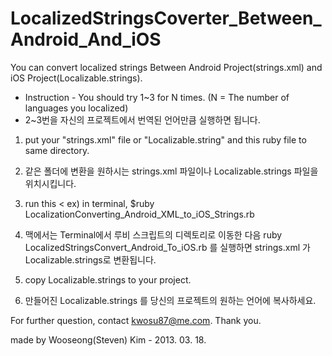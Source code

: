 LocalizedStringsCoverter_Between_Android_And_iOS
=======================================

You can convert localized strings Between Android Project(strings.xml) and iOS Project(Localizable.strings).


* Instruction - You should try 1~3 for N times. (N = The number of languages you localized)
* 2~3번을 자신의 프로젝트에서 번역된 언어만큼 실행하면 됩니다. 
  

1. put your "strings.xml" file or "Localizable.string" and this ruby file to same directory. 
1. 같은 폴더에 변환을 원하시는 strings.xml 파일이나 Localizable.strings 파일을 위치시킵니다.


2. run this < ex) in terminal, $ruby LocalizationConverting_Android_XML_to_iOS_Strings.rb
2. 맥에서는 Terminal에서 루비 스크립트의 디렉토리로 이동한 다음 ruby LocalizedStringsConvert_Android_To_iOS.rb 를 실행하면 strings.xml 가 Localizable.strings로 변환됩니다. 
 

3. copy Localizable.strings to your project.
3. 만들어진 Localizable.strings 를 당신의 프로젝트의 원하는 언어에 복사하세요. 
  


For further question, contact kwosu87@me.com. 
Thank you.

made by Wooseong(Steven) Kim - 2013. 03. 18.
